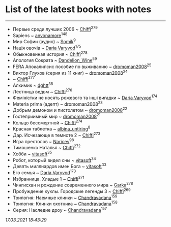 # List of the latest books with notes
---

* Первые среди лучших 2006 ~ [Chiffi](users/105/105831994080785626680-google)<sup>279</sup>
* Sapiens ~ [anvonamore](users/595/5957175-vkontakte)<sup>148</sup>
* Мир Софии (аудио) ~ [Somik](users/100/100006761945842-facebook)<sup>9</sup>
* Нація овочів ~ [Daria Varyvod](users/829/829893410524253-facebook)<sup>175</sup>
* Обыкновенная история ~ [Chiffi](users/105/105831994080785626680-google)<sup>278</sup>
* Апология Сократа ~ [Dandelion_Wine](users/586/58602788-vkontakte)<sup>59</sup>
* FERA Апокалипсис пособие по выживанию ~ [dromoman2008](users/444/44461886-yandex)<sup>25</sup>
* Виктор Глухов (серия из 11 книг) ~ [dromoman2008](users/444/44461886-yandex)<sup>24</sup>
*  ~ [Chiffi](users/105/105831994080785626680-google)<sup>277</sup>
* Алхимик ~ [dghtt](users/233/233860015-vkontakte)<sup>35</sup>
* Лестница ведьм ~ [Chiffi](users/105/105831994080785626680-google)<sup>276</sup>
* Феміністки не носять рожевого та інші вигадки ~ [Daria Varyvod](users/829/829893410524253-facebook)<sup>174</sup>
* Materia prima (адепт) ~ [dromoman2008](users/444/44461886-yandex)<sup>23</sup>
* Добрым демоном и пистолетом ~ [dromoman2008](users/444/44461886-yandex)<sup>22</sup>
* Гостеприимный мир ~ [dromoman2008](users/444/44461886-yandex)<sup>21</sup>
* Кольцо бессмертной ~ [Chiffi](users/105/105831994080785626680-google)<sup>274</sup>
* Красная таблетка ~ [albina_untiring](users/257/2579695-vkontakte)<sup>8</sup>
* Дар. Исчезающе в темноте 2 ~ [Chiffi](users/105/105831994080785626680-google)<sup>273</sup>
* Игра престолов ~ [Naricev](users/107/107090515204537133928-google)<sup>98</sup>
* Тимошенко Наталья ~ [Chiffi](users/105/105831994080785626680-google)<sup>272</sup>
* Хобби ~ [vitasoft](users/474/47446642-vkontakte)<sup>35</sup>
* Робот, который видел сны ~ [vitasoft](users/474/47446642-vkontakte)<sup>34</sup>
* Девять миллиардов имен Бога ~ [vitasoft](users/474/47446642-vkontakte)<sup>33</sup>
* Его семья ~ [Daria Varyvod](users/829/829893410524253-facebook)<sup>173</sup>
* Избранница. Хладые 1 ~ [Chiffi](users/105/105831994080785626680-google)<sup>271</sup>
* Чингисхан и рождение современного мира ~ [Garka](users/115/115753719718250012620-google)<sup>278</sup>
* Пробуждение куклы. Городские легенды 3 ~ [Chiffi](users/105/105831994080785626680-google)<sup>269</sup>
* Трилогия: Наемные клинки ~ [Chandravadana](users/105/105866022348292919948-google)<sup>159</sup>
* Трилогия: Клинки охотника ~ [Chandravadana](users/105/105866022348292919948-google)<sup>158</sup>
* Серия: Наследие дроу ~ [Chandravadana](users/105/105866022348292919948-google)<sup>157</sup>


_17.03.2021 18:43:29_
